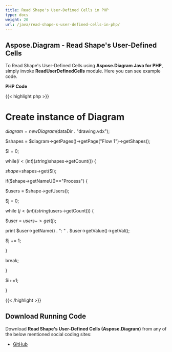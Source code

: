 ```yaml
---
title: Read Shape's User-Defined Cells in PHP
type: docs
weight: 20
url: /java/read-shape-s-user-defined-cells-in-php/
---
```


## **Aspose.Diagram - Read Shape's User-Defined Cells**
To Read Shape's User-Defined Cells using **Aspose.Diagram Java for PHP**, simply invoke **ReadUserDefinedCells** module. Here you can see example code.

**PHP Code**

{{< highlight php >}}

 # Create instance of Diagram

$diagram = new Diagram($dataDir . "drawing.vdx");

$shapes = $diagram->getPages()->getPage("Flow 1")->getShapes();

$i = 0;

while($i<(int)(string)$shapes->getCount()) {

$shape=$shapes->get($i);

if($shape->getNameU()=="Process") {

$users = $shape->getUsers();

$j = 0;

while ($j<(int)(string)$users->getCount()) {

$user = $users->get($j);

print $user->getName() . ": " . $user->getValue()->getVal();

$j += 1;

}

break;

}

$i+=1;

}

{{< /highlight >}}
## **Download Running Code**
Download **Read Shape's User-Defined Cells (Aspose.Diagram)** from any of the below mentioned social coding sites:

- [GitHub](https://github.com/asposediagram/Aspose.Diagram-for-Java/blob/master/Plugins/Aspose_Diagram_Java_for_PHP/src/aspose/diagram/WorkingwithUserdefinedCells/ReadUserDefinedCells.php)
